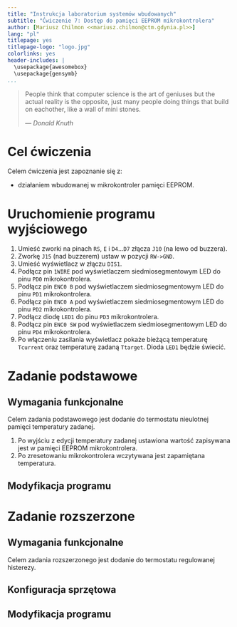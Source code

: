 ```yaml
---
title: "Instrukcja laboratorium systemów wbudowanych"
subtitle: "Ćwiczenie 7: Dostęp do pamięci EEPROM mikrokontrolera"
author: [Mariusz Chilmon <<mariusz.chilmon@ctm.gdynia.pl>>]
lang: "pl"
titlepage: yes
titlepage-logo: "logo.jpg"
colorlinks: yes
header-includes: |
  \usepackage{awesomebox}
  \usepackage{gensymb}
...
```


> People think that computer science is the art of geniuses but the actual reality is the opposite, just many people doing things that build on eachother, like a wall of mini stones.
>
> — _Donald Knuth_

# Cel ćwiczenia

Celem ćwiczenia jest zapoznanie się z:

* działaniem wbudowanej w mikrokontroler pamięci EEPROM.

# Uruchomienie programu wyjściowego

1. Umieść zworki na pinach `RS`, `E` i `D4`…`D7` złącza `J10` (na lewo od buzzera).
1. Zworkę `J15` (nad buzzerem) ustaw w pozycji `RW->GND`.
1. Umieść wyświetlacz w złączu `DIS1`.
1. Podłącz pin `1WIRE` pod wyświetlaczem siedmiosegmentowym LED do pinu `PD0` mikrokontrolera.
1. Podłącz pin `ENC0 B` pod wyświetlaczem siedmiosegmentowym LED do pinu `PD1` mikrokontrolera.
1. Podłącz pin `ENC0 A` pod wyświetlaczem siedmiosegmentowym LED do pinu `PD2` mikrokontrolera.
1. Podłącz diodę `LED1` do pinu `PD3` mikrokontrolera.
1. Podłącz pin `ENC0 SW` pod wyświetlaczem siedmiosegmentowym LED do pinu `PD4` mikrokontrolera.
1. Po włączeniu zasilania wyświetlacz pokaże bieżącą temperaturę `Tcurrent` oraz temperaturę zadaną `Ttarget`. Dioda `LED1` będzie świecić.

# Zadanie podstawowe

## Wymagania funkcjonalne

Celem zadania podstawowego jest dodanie do termostatu nieulotnej pamięci temperatury zadanej.

1. Po wyjściu z edycji temperatury zadanej ustawiona wartość zapisywana jest w pamięci EEPROM mikrokontrolera.
1. Po zresetowaniu mikrokontrolera wczytywana jest zapamiętana temperatura.

## Modyfikacja programu

# Zadanie rozszerzone

## Wymagania funkcjonalne

Celem zadania rozszerzonego jest dodanie do termostatu regulowanej histerezy.

## Konfiguracja sprzętowa

## Modyfikacja programu

